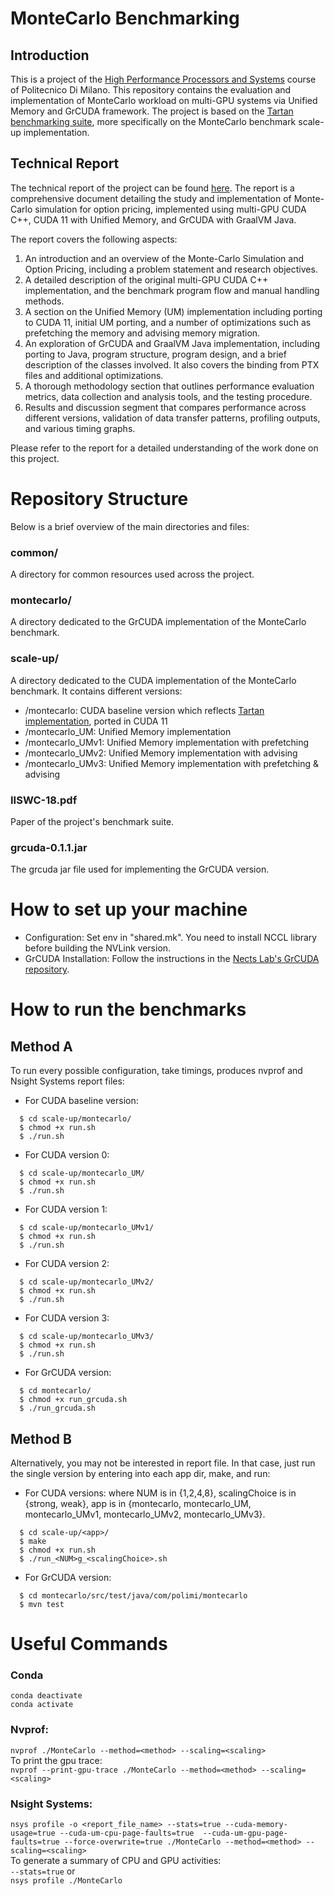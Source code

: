# MonteCarlo Benchmarking
## Introduction
This is a project of the [High Performance Processors and Systems](https://www4.ceda.polimi.it/manifesti/manifesti/controller/ManifestoPublic.do?EVN_DETTAGLIO_RIGA_MANIFESTO=evento&aa=2022&k_cf=225&k_corso_la=481&k_indir=T2A&codDescr=089185&lang=EN&semestre=2&idGruppo=4474&idRiga=281811) course of Politecnico Di Milano.
This repository contains the evaluation and implementation of MonteCarlo workload on multi-GPU systems via Unified Memory and GrCUDA framework.
The project is based on the [Tartan benchmarking suite](https://github.com/uuudown/Tartan/blob/master/IISWC-18.pdf), more specifically on the MonteCarlo benchmark scale-up implementation.

## Technical Report
The technical report of the project can be found [here]().
The report is a comprehensive document detailing the study and implementation of Monte-Carlo simulation for option pricing, implemented using multi-GPU CUDA C++, CUDA 11 with Unified Memory, and GrCUDA with GraalVM Java.

The report covers the following aspects:
1. An introduction and an overview of the Monte-Carlo Simulation and Option Pricing, including a problem statement and research objectives.
2. A detailed description of the original multi-GPU CUDA C++ implementation, and the benchmark program flow and manual handling methods.
3. A section on the Unified Memory (UM) implementation including porting to CUDA 11, initial UM porting, and a number of optimizations such as prefetching the memory and advising memory migration.
4. An exploration of GrCUDA and GraalVM Java implementation, including porting to Java, program structure, program design, and a brief description of the classes involved. It also covers the binding from PTX files and additional optimizations.
5. A thorough methodology section that outlines performance evaluation metrics, data collection and analysis tools, and the testing procedure.
6. Results and discussion segment that compares performance across different versions, validation of data transfer patterns, profiling outputs, and various timing graphs.

Please refer to the report for a detailed understanding of the work done on this project.

# Repository Structure
Below is a brief overview of the main directories and files:

### common/
A directory for common resources used across the project.

### montecarlo/ 
A directory dedicated to the GrCUDA implementation of the MonteCarlo benchmark.

### scale-up/ 
A directory dedicated to the CUDA implementation of the MonteCarlo benchmark. It contains different versions:
* /montecarlo: CUDA baseline version which reflects [Tartan implementation](https://github.com/uuudown/Tartan/tree/master/scale-up/scale-up/montecarlo), ported in CUDA 11
* /montecarlo_UM: Unified Memory implementation
* /montecarlo_UMv1: Unified Memory implementation with prefetching
* /montecarlo_UMv2: Unified Memory implementation with advising
* /montecarlo_UMv3: Unified Memory implementation with prefetching & advising

### IISWC-18.pdf 
Paper of the project's benchmark suite.

### grcuda-0.1.1.jar 
The grcuda jar file used for implementing the GrCUDA version.


# How to set up your machine
- Configuration:
 Set env in "shared.mk". You need to install NCCL library before building the NVLink version.
- GrCUDA Installation:
 Follow the instructions in the [Nects Lab's GrCUDA repository](https://github.com/necst/grcuda#installation).
 
 # How to run the benchmarks

## Method A
To run every possible configuration, take timings, produces nvprof and Nsight Systems report files:

* For CUDA baseline version:
 ``` 
   $ cd scale-up/montecarlo/
   $ chmod +x run.sh
   $ ./run.sh
 ```

 * For CUDA version 0:
 ``` 
   $ cd scale-up/montecarlo_UM/
   $ chmod +x run.sh
   $ ./run.sh
 ```

* For CUDA version 1:
 ``` 
   $ cd scale-up/montecarlo_UMv1/
   $ chmod +x run.sh
   $ ./run.sh
 ```

 * For CUDA version 2:
 ``` 
   $ cd scale-up/montecarlo_UMv2/
   $ chmod +x run.sh
   $ ./run.sh
 ```

 * For CUDA version 3:
 ``` 
   $ cd scale-up/montecarlo_UMv3/
   $ chmod +x run.sh
   $ ./run.sh
 ```

 * For GrCUDA version:
 ``` 
   $ cd montecarlo/
   $ chmod +x run_grcuda.sh
   $ ./run_grcuda.sh
 ```

## Method B
Alternatively, you may not be interested in report file. In that case, just run the single version by entering into each app dir, make, and run:
 
* For CUDA versions: where NUM is in {1,2,4,8}, scalingChoice is in {strong, weak}, app is in {montecarlo, montecarlo_UM, montecarlo_UMv1, montecarlo_UMv2, montecarlo_UMv3}.
 ```
   $ cd scale-up/<app>/
   $ make
   $ chmod +x run.sh
   $ ./run_<NUM>g_<scalingChoice>.sh
 ```

* For GrCUDA version:
```
  $ cd montecarlo/src/test/java/com/polimi/montecarlo
  $ mvn test
```

# Useful Commands

### Conda<br />
```conda deactivate```<br />
```conda activate``` <br />

### Nvprof:<br />
```nvprof ./MonteCarlo --method=<method> --scaling=<scaling>```<br />
To print the gpu trace: <br />
```nvprof --print-gpu-trace ./MonteCarlo --method=<method> --scaling=<scaling>```<br />

### Nsight Systems:<br />
```nsys profile -o <report_file_name> --stats=true --cuda-memory-usage=true --cuda-um-cpu-page-faults=true 	--cuda-um-gpu-page-faults=true --force-overwrite=true ./MonteCarlo --method=<method> --scaling=<scaling>```<br />
To generate a summary of CPU and GPU activities: <br />
```--stats=true``` 
or<br />
```nsys profile ./MonteCarlo```<br />
